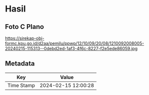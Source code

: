 # Hasil

## Foto C Plano

https://sirekap-obj-formc.kpu.go.id/d2aa/pemilu/ppwp/12/10/09/20/08/1210092008005-20240215-115313--0debd2ed-1af3-4f6c-8227-f2e5ede86059.jpg


## Metadata

| Key        | Value               |
| ---------- | ------------------- |
| Time Stamp | 2024-02-15 12:00:28 |




